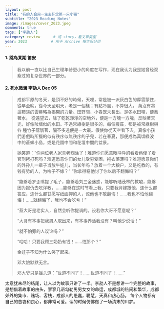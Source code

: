 ```yaml
---
layout: post
title: "有的人会用一生去怀念第一只小猫"
subtitle: "2023 Reading Notes"
image: /images/cover_2023.jpeg
comments: true
tags: ["李劼人"]
category: review      # 或 story，看文章类型
year: 2023           # 用于 Archive 按年份分组
---
```


#### 1. 跳岛某期 笛安
> 我以前一直以比自己生理年龄更小的角度在写作，现在我认为我是她曾经观察过的复杂世界的一部分。

#### 2. 死水微澜 李劼人 Dec 05 
>    成都平原的冬天，是頂不好的時候，天哩，常是被一派灰白色的厚雲蒙住，從早至晚，從今天至明天，老是一個樣；有點冷風，不算很大，
萬沒有將這黯淡的雲幕略為揭開的力量。田野間，小春既未長出，是冬水田哩，便蓄著水，
從遠望去，除了乾乾淨淨的空地外，便是一方塊一方塊，反映著天光，好像陂塘似的水田。不過常綠樹是很多的，每個農莊，都是被常綠樹與各
種竹子蓊翳著，隔不多遠便是一大叢。假使你從天空看下去，真像小孩們游戲時所擺的似有秩序似無秩序的子兒，若在春夏，那便成為萬頃綠波
中的蒼螺小島，或是花園中間和花壇中間的盆景。


>   她笑道：“你两位老人家真老糊涂了！难道你们愿意眼睁睁的看着蔡傻子着官刑拷打死吗？难道愿意你们的女儿受穷受困，拖衣落薄吗？难道愿意你们的外孙儿一辈子当放牛娃儿，当长年吗？放着一个大粮户，又是吃教的，有钱有势的人，为啥子不嫁？”
    “你拿得稳他讨了你以后不翻悔吗？”
>
>  “能够着罗歪嘴提了毛子，能够着刘三金迷惑，能够听陆茂林的教唆，能够因为报仇去吃洋教，……能够在这时节看上我，只要我肯嫁跟他，连什么都答应，连什么都甘愿写纸画押的人，谅他也不敢翻悔！……我也不怕他翻悔！……就翻悔了，我也不会吃亏！”
>
>    “蔡大哥是老实人，自然会听你提调的。设若你大哥不愿意呢？”
>
>    “大哥有本事把我男人取出来，有本事养活我没有？叫他少说话！”
>
>    “就不怕旁的人议论吗？”
>
>    “哈哈！只要我顾三奶奶有钱！……怕那个？”
>
>    金娃子不知为什么笑了起来。
>
>    邓大娘默默无言。
>
>    邓大爷只是摇头道：“世道不同了！……世道不同了！……”

 太意犹未尽的结尾，让人以为故事只讲了一半。李劼人不是想讲一个完整的故事，是想借着故事的由头，寥寥几语勾勒男男女女的命运，成都城的热闹和繁华，成都郊外的集市、赌场、客栈，成都人的愚蠢，聪慧，天真和热心肠。 
 每个人物都有自己的苦衷和良心，都非常可爱。读的时候仿佛做了一场清末的川梦。

